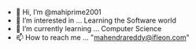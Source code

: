 - 👋 Hi, I’m @mahiprime2001
- 👀 I’m interested in ... Learning the Software world
- 🌱 I’m currently learning ... Computer Science 
- 📫 How to reach me ... "mahendrareddy@ifleon.com"

<!---
mahiprime2001/mahiprime2001 is a ✨ special ✨ repository because its `README.md` (this file) appears on your GitHub profile.
You can click the Preview link to take a look at your changes.
--->
